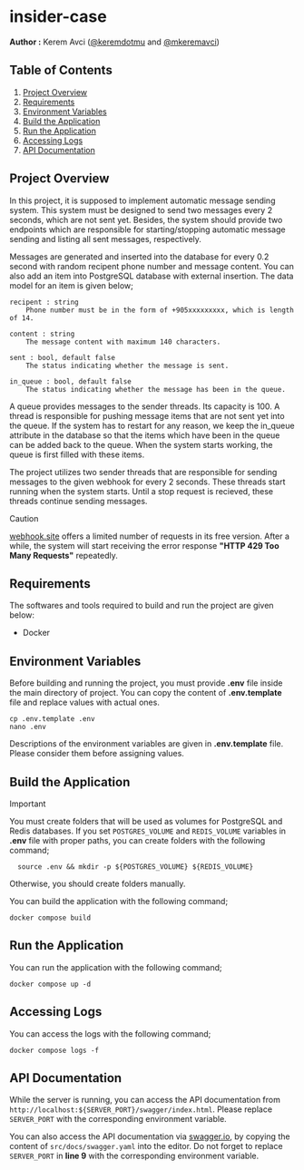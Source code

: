 # insider-case

**Author :** Kerem Avci ([@keremdotmu](https://github.com/keremdotmu) and [@mkeremavci](https://github.com/mkeremavci))


## Table of Contents

1. [Project Overview](#project-overview)
2. [Requirements](#requirements)
3. [Environment Variables](#environment-variables)
4. [Build the Application](#build-the-application)
5. [Run the Application](#run-the-application)
6. [Accessing Logs](#accessing-logs)
7. [API Documentation](#api-documentation)


## Project Overview

In this project, it is supposed to implement automatic message sending system. This system must be designed to send two messages every 2 seconds, which are not sent yet. Besides, the system should provide two endpoints which are responsible for starting/stopping automatic message sending and listing all sent messages, respectively.

Messages are generated and inserted into the database for every 0.2 second with random recipent phone number and message content. You can also add an item into PostgreSQL database with external insertion. The data model for an item is given below;

    recipent : string
        Phone number must be in the form of +905xxxxxxxxx, which is length of 14.

    content : string
        The message content with maximum 140 characters.

    sent : bool, default false
        The status indicating whether the message is sent.

    in_queue : bool, default false
        The status indicating whether the message has been in the queue.


A queue provides messages to the sender threads. Its capacity is 100. A thread is responsible for pushing message items that are not sent yet into the queue. If the system has to restart for any reason, we keep the in_queue attribute in the database so that the items which have been in the queue can be added back to the queue. When the system starts working, the queue is first filled with these items.

The project utilizes two sender threads that are responsible for sending messages to the given webhook for every 2 seconds. These threads start running when the system starts. Until a stop request is recieved, these threads continue sending messages.

> [!CAUTION]
> 
> [webhook.site](https://webhook.site/) offers a limited number of requests in its free version.
> After a while, the system will start receiving the error response **"HTTP 429 Too Many Requests"** repeatedly.
>


## Requirements

The softwares and tools required to build and run the project are given below:

- Docker


## Environment Variables

Before building and running the project, you must provide **.env** file inside the main directory of project. You can copy the content of **.env.template** file and replace values with actual ones.

    cp .env.template .env
    nano .env

Descriptions of the environment variables are given in **.env.template** file. Please consider them before assigning values.


## Build the Application

> [!IMPORTANT] 
>
> You must create folders that will be used as volumes for PostgreSQL and Redis databases. If you set `POSTGRES_VOLUME` and `REDIS_VOLUME` variables in **.env** file with proper paths, you can create folders with the following command;
>
>       source .env && mkdir -p ${POSTGRES_VOLUME} ${REDIS_VOLUME}
>
> Otherwise, you should create folders manually.
>

You can build the application with the following command;

    docker compose build


## Run the Application

You can run the application with the following command;

    docker compose up -d


## Accessing Logs

You can access the logs with the following command;

    docker compose logs -f


## API Documentation

While the server is running, you can access the API documentation from `http://localhost:${SERVER_PORT}/swagger/index.html`. Please replace `SERVER_PORT` with the corresponding environment variable.

You can also access the API documentation via [swagger.io](https://editor.swagger.io/), by copying the content of `src/docs/swagger.yaml` into the editor. Do not forget to replace `SERVER_PORT` in **line 9** with the corresponding environment variable.
